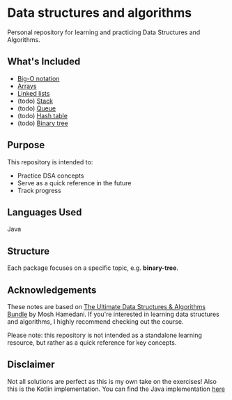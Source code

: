# Data structures and algorithms

Personal repository for learning and practicing Data Structures and Algorithms.

## What's Included

- [Big-O notation](big-o-notation/)
- [Arrays](array/)
- [Linked lists](linked_list/)
- (todo) [Stack](stack/)
- (todo) [Queue](queue/)
- (todo) [Hash table](hash-table)
- (todo) [Binary tree](binary-tree/)

## Purpose

This repository is intended to:

- Practice DSA concepts
- Serve as a quick reference in the future
- Track progress

## Languages Used

Java

## Structure

Each package focuses on a specific topic, e.g. **binary-tree**.

## Acknowledgements

These notes are based on [The Ultimate Data Structures & Algorithms Bundle](https://codewithmosh.com/p/data-structures-algorithms) by Mosh Hamedani. If you're interested in learning data structures and algorithms, I highly recommend checking out the course.

Please note: this repository is not intended as a standalone learning resource, but rather as a quick reference for key concepts.

## Disclaimer

Not all solutions are perfect as this is my own take on the exercises! Also this is the Kotlin implementation. You can find the Java implementation [here](https://github.com/venelinpetrov/data-structures-and-algorithms)
